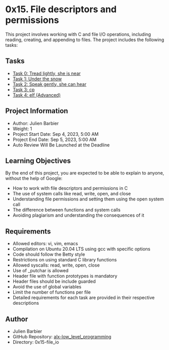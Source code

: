 # 0x15. File descriptors and permissions

This project involves working with C and file I/O operations, including reading, creating, and appending to files. The project includes the following tasks:

## Tasks

- [Task 0: Tread lightly, she is near](./0-read_textfile.c)
- [Task 1: Under the snow](./1-create_file.c)
- [Task 2: Speak gently, she can hear](./2-append_text_to_file.c)
- [Task 3: cp](./3-cp.c)
- [Task 4: elf (Advanced)](./100-elf_header.c)

## Project Information

- Author: Julien Barbier
- Weight: 1
- Project Start Date: Sep 4, 2023, 5:00 AM
- Project End Date: Sep 5, 2023, 5:00 AM
- Auto Review Will Be Launched at the Deadline

## Learning Objectives

By the end of this project, you are expected to be able to explain to anyone, without the help of Google:

- How to work with file descriptors and permissions in C
- The use of system calls like read, write, open, and close
- Understanding file permissions and setting them using the open system call
- The difference between functions and system calls
- Avoiding plagiarism and understanding the consequences of it

## Requirements

- Allowed editors: vi, vim, emacs
- Compilation on Ubuntu 20.04 LTS using gcc with specific options
- Code should follow the Betty style
- Restrictions on using standard C library functions
- Allowed syscalls: read, write, open, close
- Use of _putchar is allowed
- Header file with function prototypes is mandatory
- Header files should be include guarded
- Avoid the use of global variables
- Limit the number of functions per file
- Detailed requirements for each task are provided in their respective descriptions

## Author

- Julien Barbier
- GitHub Repository: [alx-low_level_programming](https://github.com/wajdi-khelifi/alx-low_level_programming)
- Directory: 0x15-file_io

